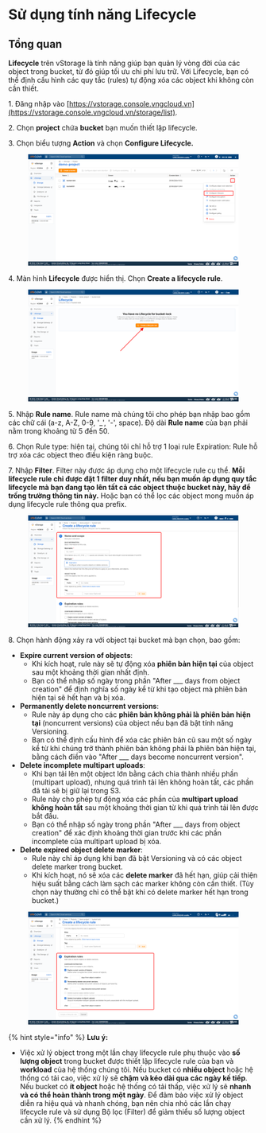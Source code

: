 # Sử dụng tính năng Lifecycle

## **Tổng quan**

**Lifecycle** trên vStorage là tính năng giúp bạn quản lý vòng đời của các object trong bucket, từ đó giúp tối ưu chi phí lưu trữ. Với Lifecycle, bạn có thể định cấu hình các quy tắc (rules) tự động xóa các object khi không còn cần thiết.&#x20;

1\. Đăng nhập vào [https://vstorage.console.vngcloud.vn](https://vstorage.console.vngcloud.vn/storage/list).

2\. Chọn **project** chứa **bucket** bạn muốn thiết lập lifecycle.

3\. Chọn biểu tượng **Action** và chọn **Configure Lifecycle.**

<figure><img src="../../../../../../.gitbook/assets/image (1) (1) (1) (1) (1).png" alt=""><figcaption></figcaption></figure>

4\. Màn hình **Lifecycle** được hiển thị. Chọn **Create a lifecycle rule**.

<figure><img src="../../../../../../.gitbook/assets/image (2) (1) (1) (1) (1).png" alt=""><figcaption></figcaption></figure>

5\. Nhập **Rule name**. Rule name mà chúng tôi cho phép bạn nhập bao gồm các chữ cái (a-z, A-Z, 0-9, '\_', '-', space). Độ dài **Rule name** của bạn phải nằm trong khoảng từ 5 đến 50.

6\. Chọn Rule type: hiện tại, chúng tôi chỉ hỗ trợ 1 loại rule Expiration: Rule hỗ trợ xóa các object theo điều kiện ràng buộc.&#x20;

7\. Nhập **Filter**. Filter này được áp dụng cho một lifecycle rule cụ thể. **Mỗi lifecycle rule chỉ được đặt 1 filter duy nhất, nếu bạn muốn áp dụng quy tắc lifecycle mà bạn đang tạo lên tất cả các object thuộc bucket này, hãy để trống trường thông tin này.** Hoặc bạn có thể lọc các object mong muốn áp dụng lifecycle rule thông qua prefix.

<figure><img src="../../../../../../.gitbook/assets/image (3) (1) (1) (1) (1).png" alt=""><figcaption></figcaption></figure>

8\. Chọn hành động xảy ra với object tại bucket mà bạn chọn, bao gồm:

* **Expire current version of objects**:
  * Khi kích hoạt, rule này sẽ tự động xóa **phiên bản hiện tại** của object sau một khoảng thời gian nhất định.
  * Bạn có thể nhập số ngày trong phần "After \_\_\_ days from object creation" để định nghĩa số ngày kể từ khi tạo object mà phiên bản hiện tại sẽ hết hạn và bị xóa.
* **Permanently delete noncurrent versions**:
  * Rule này áp dụng cho các **phiên bản không phải là phiên bản hiện tại** (noncurrent versions) của object nếu bạn đã bật tính năng Versioning.
  * Bạn có thể định cấu hình để xóa các phiên bản cũ sau một số ngày kể từ khi chúng trở thành phiên bản không phải là phiên bản hiện tại, bằng cách điền vào "After \_\_\_ days become noncurrent version".
* **Delete incomplete multipart uploads**:
  * Khi bạn tải lên một object lớn bằng cách chia thành nhiều phần (multipart upload), nhưng quá trình tải lên không hoàn tất, các phần đã tải sẽ bị giữ lại trong S3.
  * Rule này cho phép tự động xóa các phần của **multipart upload không hoàn tất** sau một khoảng thời gian từ khi quá trình tải lên được bắt đầu.
  * Bạn có thể nhập số ngày trong phần "After \_\_\_ days from object creation" để xác định khoảng thời gian trước khi các phần incomplete của multipart upload bị xóa.
* **Delete expired object delete marker**:
  * Rule này chỉ áp dụng khi bạn đã bật Versioning và có các object delete marker trong bucket.
  * Khi kích hoạt, nó sẽ xóa các **delete marker** đã hết hạn, giúp cải thiện hiệu suất bằng cách làm sạch các marker không còn cần thiết. (Tùy chọn này thường chỉ có thể bật khi có delete marker hết hạn trong bucket.)

<figure><img src="../../../../../../.gitbook/assets/image (4) (1) (1) (1).png" alt=""><figcaption></figcaption></figure>

{% hint style="info" %}
**Lưu ý:**

* Việc xử lý object trong một lần chạy lifecycle rule phụ thuộc vào **số lượng object** trong bucket được thiết lập lifecycle rule của bạn và **workload** của hệ thống chúng tôi. Nếu bucket có **nhiều object** hoặc hệ thống có tải cao, việc xử lý sẽ **chậm và kéo dài qua các ngày kế tiếp**. Nếu bucket có **ít object** hoặc hệ thống có tải thấp, việc xử lý sẽ **nhanh và có thể hoàn thành trong một ngày**. Để đảm bảo việc xử lý object diễn ra hiệu quả và nhanh chóng, bạn nên chia nhỏ các lần chạy lifecycle rule và sử dụng Bộ lọc (Filter) để giảm thiểu số lượng object cần xử lý.
{% endhint %}
